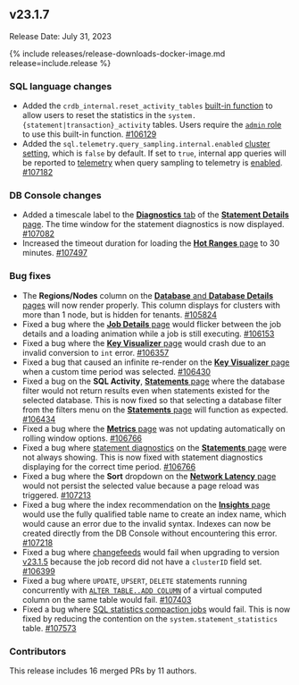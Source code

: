 ## v23.1.7

Release Date: July 31, 2023

{% include releases/release-downloads-docker-image.md release=include.release %}


<h3 id="v23-1-0-beta-2-sql-language-changes">SQL language changes</h3>

- Added the `crdb_internal.reset_activity_tables` [built-in function](https://www.cockroachlabs.com/docs/v23.1/functions-and-operators) to allow users to reset the statistics in the `system.{statement|transaction}_activity` tables. Users require the [`admin` role](https://www.cockroachlabs.com/docs/v23.1/security-reference/authorization#admin-role) to use this built-in function. [#106129][#106129]
- Added the `sql.telemetry.query_sampling.internal.enabled` [cluster setting](https://www.cockroachlabs.com/docs/v23.1/cluster-settings), which is `false` by default. If set to `true`, internal app queries will be reported to [telemetry](https://www.cockroachlabs.com/docs/v23.1/logging#telemetry) when query sampling to telemetry is [enabled](https://www.cockroachlabs.com/docs/v23.1/configure-logs). [#107182][#107182]

<h3 id="v23-1-4-db-console-changes">DB Console changes</h3>

- Added a timescale label to the [**Diagnostics** tab](https://www.cockroachlabs.com/docs/v23.1/ui-statements-page#diagnostics) of the [**Statement Details** page](https://www.cockroachlabs.com/docs/v23.1/ui-statements-page). The time window for the statement diagnostics is now displayed. [#107082][#107082]
- Increased the timeout duration for loading the [**Hot Ranges** page](https://www.cockroachlabs.com/docs/v23.1/ui-hot-ranges-page) to 30 minutes. [#107497][#107497]

<h3 id="v23-1-6-bug-fixes">Bug fixes</h3>

- The **Regions/Nodes** column on the [**Database** and **Database Details** pages](https://www.cockroachlabs.com/docs/v23.1/ui-databases-page) will now render properly. This column displays for clusters with more than 1 node, but is hidden for tenants. [#105824][#105824]
- Fixed a bug where the [**Job Details** page](https://www.cockroachlabs.com/docs/v23.1/ui-jobs-page#job-details) would flicker between the job details and a loading animation while a job is still executing. [#106153][#106153]
- Fixed a bug where the [**Key Visualizer** page](https://www.cockroachlabs.com/docs/v23.1/ui-key-visualizer) would crash due to an invalid conversion to `int` error. [#106357][#106357]
- Fixed a bug that caused an infinite re-render on the [**Key Visualizer** page](https://www.cockroachlabs.com/docs/v23.1/ui-key-visualizer) when a custom time period was selected. [#106430][#106430]
- Fixed a bug on the **SQL Activity**, [**Statements** page](https://www.cockroachlabs.com/docs/v23.1/ui-statements-page) where the database filter would not return results even when statements existed for the selected database. This is now fixed so that selecting a database filter from the filters menu on the [**Statements** page](https://www.cockroachlabs.com/docs/v23.1/ui-statements-page) will function as expected. [#106434][#106434]
- Fixed a bug where the [**Metrics** page](https://www.cockroachlabs.com/docs/v23.1/ui-overview-dashboard) was not updating automatically on rolling window options. [#106766][#106766]
- Fixed a bug where [statement diagnostics](https://www.cockroachlabs.com/docs/v23.1/ui-statements-page#diagnostics) on the [**Statements** page](https://www.cockroachlabs.com/docs/v23.1/ui-statements-page) were not always showing. This is now fixed with statement diagnostics displaying for the correct time period. [#106766][#106766]
- Fixed a bug where the **Sort** dropdown on the [**Network Latency** page](https://www.cockroachlabs.com/docs/v23.1/ui-network-latency-page) would not persist the selected value because a page reload was triggered. [#107213][#107213]
- Fixed a bug where the index recommendation on the [**Insights** page](https://www.cockroachlabs.com/docs/v23.1/ui-insights-page) would use the fully qualified table name to create an index name, which would cause an error due to the invalid syntax. Indexes can now be created directly from the DB Console without encountering this error. [#107218][#107218]
- Fixed a bug where [changefeeds](https://www.cockroachlabs.com/docs/v23.1/change-data-capture-overview) would fail when upgrading to version [v23.1.5](#v23-1-5) because the job record did not have a `clusterID` field set. [#106399][#106399]
- Fixed a bug where `UPDATE`, `UPSERT`, `DELETE` statements running concurrently with [`ALTER TABLE..ADD COLUMN`](https://www.cockroachlabs.com/docs/v23.1/alter-table#add-column) of a virtual computed column on the same table would fail. [#107403][#107403]
- Fixed a bug where [SQL statistics compaction jobs](https://www.cockroachlabs.com/docs/v23.1/show-jobs#show-automatic-jobs) would fail. This is now fixed by reducing the contention on the `system.statement_statistics` table. [#107573][#107573]

<div class="release-note-contributors" markdown="1">

<h3 id="v23-1-7-contributors">Contributors</h3>

This release includes 16 merged PRs by 11 authors.

</div>

[#105824]: https://github.com/cockroachdb/cockroach/pull/105824
[#105947]: https://github.com/cockroachdb/cockroach/pull/105947
[#106129]: https://github.com/cockroachdb/cockroach/pull/106129
[#106153]: https://github.com/cockroachdb/cockroach/pull/106153
[#106357]: https://github.com/cockroachdb/cockroach/pull/106357
[#106434]: https://github.com/cockroachdb/cockroach/pull/106434
[#106430]: https://github.com/cockroachdb/cockroach/pull/106430
[#106766]: https://github.com/cockroachdb/cockroach/pull/106766
[#107082]: https://github.com/cockroachdb/cockroach/pull/107082
[#107182]: https://github.com/cockroachdb/cockroach/pull/107182
[#107213]: https://github.com/cockroachdb/cockroach/pull/107213
[#107218]: https://github.com/cockroachdb/cockroach/pull/107213
[#106399]: https://github.com/cockroachdb/cockroach/pull/106399
[#107403]: https://github.com/cockroachdb/cockroach/pull/107403
[#107497]: https://github.com/cockroachdb/cockroach/pull/107497
[#107573]: https://github.com/cockroachdb/cockroach/pull/107573